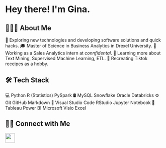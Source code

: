 # Hey there! I'm Gina.

## 👨🏻‍💻  About Me
🤔   Exploring new technologies and developing software solutions and quick hacks.
🎓   Master of Science in Business Analytics in Drexel University.
💼   Working as a Sales Analytics intern at *connfidental*.
🌱   Learning more about Text Mining, Supervised Machine Learning, ETL.
🍲   Recreating Tiktok receipes as a hobby.

## 🛠  Tech Stack
💻   Python R (Statistics) PySpark
🛢   MySQL Snowflake Oracle Databricks
⚙️   Git GitHub Markdown
🔧   Visual Studio Code RStudio Jupyter Notebook
🎨   Tableau Power BI Microsoft Visio Excel

 
## 🤝🏻  Connect with Me
<a href="https://www.linkedin.com/in/gina-h-nguyen/" alt="Linkedin"><img src="https://github.com/nitish-awasthi/nitish-awasthi/blob/master/174857.png" height="30" width="30"></a>
